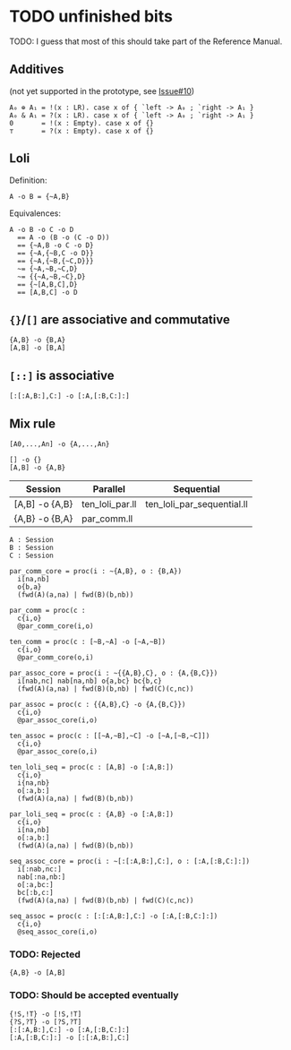 # TODO unfinished bits

TODO: I guess that most of this should take part of the Reference Manual.

## Additives

(not yet supported in the prototype, see [Issue#10](https://github.com/np/ling/issues/10))

```{.haskell}
A₀ ⊕ A₁ = !(x : LR). case x of { `left -> A₀ ; `right -> A₁ }
A₀ & A₁ = ?(x : LR). case x of { `left -> A₀ ; `right -> A₁ }
0       = !(x : Empty). case x of {}
⊤       = ?(x : Empty). case x of {}
```

## Loli

Definition:

```{.haskell}
A -o B = {~A,B}
```

Equivalences:

```{.haskell}
A -o B -o C -o D
  == A -o (B -o (C -o D))
  == {~A,B -o C -o D}
  == {~A,{~B,C -o D}}
  == {~A,{~B,{~C,D}}}
  ~= {~A,~B,~C,D}
  ~= {{~A,~B,~C},D}
  == {~[A,B,C],D}
  == [A,B,C] -o D
```

## `{}`/`[]` are associative and commutative

```{.haskell}
{A,B} -o {B,A}
[A,B] -o [B,A]
```

## `[::]` is associative

```{.haskell}
[:[:A,B:],C:] -o [:A,[:B,C:]:]
```

## Mix rule

```
[A0,...,An] -o {A,...,An}

[] -o {}
[A,B] -o {A,B}
```

| Session        | Parallel           | Sequential                 |
|----------------|--------------------|----------------------------|
| [A,B] -o {A,B} | ten_loli_par.ll    | ten_loli_par_sequential.ll |
| {A,B} -o {B,A} | par_comm.ll        |

```
A : Session
B : Session
C : Session

par_comm_core = proc(i : ~{A,B}, o : {B,A})
  i[na,nb]
  o{b,a}
  (fwd(A)(a,na) | fwd(B)(b,nb))

par_comm = proc(c :
  c{i,o}
  @par_comm_core(i,o)

ten_comm = proc(c : [~B,~A] -o [~A,~B])
  c{i,o}
  @par_comm_core(o,i)

par_assoc_core = proc(i : ~{{A,B},C}, o : {A,{B,C}})
  i[nab,nc] nab[na,nb] o{a,bc} bc{b,c}
  (fwd(A)(a,na) | fwd(B)(b,nb) | fwd(C)(c,nc))

par_assoc = proc(c : {{A,B},C} -o {A,{B,C}})
  c{i,o}
  @par_assoc_core(i,o)

ten_assoc = proc(c : [[~A,~B],~C] -o [~A,[~B,~C]])
  c{i,o}
  @par_assoc_core(o,i)

ten_loli_seq = proc(c : [A,B] -o [:A,B:])
  c{i,o}
  i{na,nb}
  o[:a,b:]
  (fwd(A)(a,na) | fwd(B)(b,nb))

par_loli_seq = proc(c : {A,B} -o [:A,B:])
  c{i,o}
  i[na,nb]
  o[:a,b:]
  (fwd(A)(a,na) | fwd(B)(b,nb))

seq_assoc_core = proc(i : ~[:[:A,B:],C:], o : [:A,[:B,C:]:])
  i[:nab,nc:]
  nab[:na,nb:]
  o[:a,bc:]
  bc[:b,c:]
  (fwd(A)(a,na) | fwd(B)(b,nb) | fwd(C)(c,nc))

seq_assoc = proc(c : [:[:A,B:],C:] -o [:A,[:B,C:]:])
  c{i,o}
  @seq_assoc_core(i,o)
```

### TODO: Rejected

```
{A,B} -o [A,B]
```

### TODO: Should be accepted eventually

```
{!S,!T} -o [!S,!T]
{?S,?T} -o [?S,?T]
[:[:A,B:],C:] -o [:A,[:B,C:]:]
[:A,[:B,C:]:] -o [:[:A,B:],C:]
```
